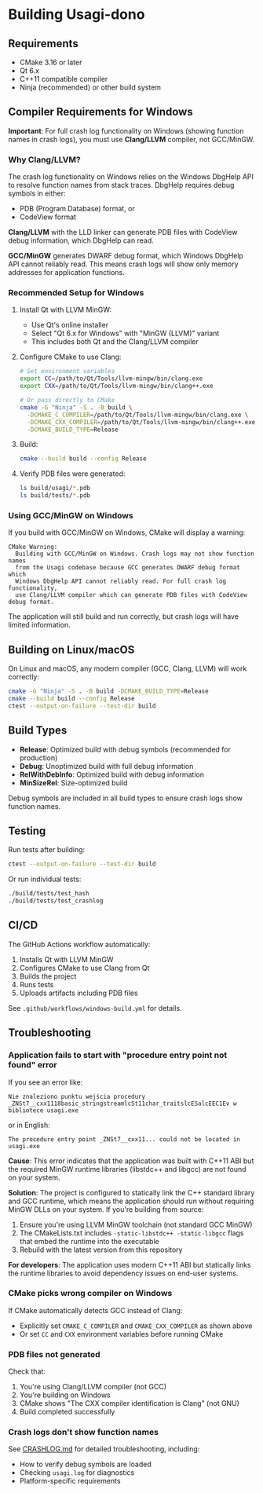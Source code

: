 # Building Usagi-dono

## Requirements

- CMake 3.16 or later
- Qt 6.x
- C++11 compatible compiler
- Ninja (recommended) or other build system

## Compiler Requirements for Windows

**Important**: For full crash log functionality on Windows (showing function names in crash logs), you must use **Clang/LLVM** compiler, not GCC/MinGW.

### Why Clang/LLVM?

The crash log functionality on Windows relies on the Windows DbgHelp API to resolve function names from stack traces. DbgHelp requires debug symbols in either:
- PDB (Program Database) format, or
- CodeView format

**Clang/LLVM** with the LLD linker can generate PDB files with CodeView debug information, which DbgHelp can read.

**GCC/MinGW** generates DWARF debug format, which Windows DbgHelp API cannot reliably read. This means crash logs will show only memory addresses for application functions.

### Recommended Setup for Windows

1. Install Qt with LLVM MinGW:
   - Use Qt's online installer
   - Select "Qt 6.x for Windows" with "MinGW (LLVM)" variant
   - This includes both Qt and the Clang/LLVM compiler

2. Configure CMake to use Clang:
   ```bash
   # Set environment variables
   export CC=/path/to/Qt/Tools/llvm-mingw/bin/clang.exe
   export CXX=/path/to/Qt/Tools/llvm-mingw/bin/clang++.exe
   
   # Or pass directly to CMake
   cmake -G "Ninja" -S . -B build \
     -DCMAKE_C_COMPILER=/path/to/Qt/Tools/llvm-mingw/bin/clang.exe \
     -DCMAKE_CXX_COMPILER=/path/to/Qt/Tools/llvm-mingw/bin/clang++.exe \
     -DCMAKE_BUILD_TYPE=Release
   ```

3. Build:
   ```bash
   cmake --build build --config Release
   ```

4. Verify PDB files were generated:
   ```bash
   ls build/usagi/*.pdb
   ls build/tests/*.pdb
   ```

### Using GCC/MinGW on Windows

If you build with GCC/MinGW on Windows, CMake will display a warning:

```
CMake Warning:
  Building with GCC/MinGW on Windows. Crash logs may not show function names
  from the Usagi codebase because GCC generates DWARF debug format which
  Windows DbgHelp API cannot reliably read. For full crash log functionality,
  use Clang/LLVM compiler which can generate PDB files with CodeView debug format.
```

The application will still build and run correctly, but crash logs will have limited information.

## Building on Linux/macOS

On Linux and macOS, any modern compiler (GCC, Clang, LLVM) will work correctly:

```bash
cmake -G "Ninja" -S . -B build -DCMAKE_BUILD_TYPE=Release
cmake --build build --config Release
ctest --output-on-failure --test-dir build
```

## Build Types

- **Release**: Optimized build with debug symbols (recommended for production)
- **Debug**: Unoptimized build with full debug information
- **RelWithDebInfo**: Optimized build with debug information
- **MinSizeRel**: Size-optimized build

Debug symbols are included in all build types to ensure crash logs show function names.

## Testing

Run tests after building:

```bash
ctest --output-on-failure --test-dir build
```

Or run individual tests:

```bash
./build/tests/test_hash
./build/tests/test_crashlog
```

## CI/CD

The GitHub Actions workflow automatically:
1. Installs Qt with LLVM MinGW
2. Configures CMake to use Clang from Qt
3. Builds the project
4. Runs tests
5. Uploads artifacts including PDB files

See `.github/workflows/windows-build.yml` for details.

## Troubleshooting

### Application fails to start with "procedure entry point not found" error

If you see an error like:
```
Nie znaleziono punktu wejścia procedury _ZNSt7__cxx1118basic_stringstreamlcSt11char_traitslcESalcEEC1Ev w bibliotece usagi.exe
```
or in English:
```
The procedure entry point _ZNSt7__cxx11... could not be located in usagi.exe
```

**Cause**: This error indicates that the application was built with C++11 ABI but the required MinGW runtime libraries (libstdc++ and libgcc) are not found on your system.

**Solution**: The project is configured to statically link the C++ standard library and GCC runtime, which means the application should run without requiring MinGW DLLs on your system. If you're building from source:

1. Ensure you're using LLVM MinGW toolchain (not standard GCC MinGW)
2. The CMakeLists.txt includes `-static-libstdc++ -static-libgcc` flags that embed the runtime into the executable
3. Rebuild with the latest version from this repository

**For developers**: The application uses modern C++11 ABI but statically links the runtime libraries to avoid dependency issues on end-user systems.

### CMake picks wrong compiler on Windows

If CMake automatically detects GCC instead of Clang:
- Explicitly set `CMAKE_C_COMPILER` and `CMAKE_CXX_COMPILER` as shown above
- Or set `CC` and `CXX` environment variables before running CMake

### PDB files not generated

Check that:
1. You're using Clang/LLVM compiler (not GCC)
2. You're building on Windows
3. CMake shows "The CXX compiler identification is Clang" (not GNU)
4. Build completed successfully

### Crash logs don't show function names

See [CRASHLOG.md](CRASHLOG.md) for detailed troubleshooting, including:
- How to verify debug symbols are loaded
- Checking `usagi.log` for diagnostics
- Platform-specific requirements
